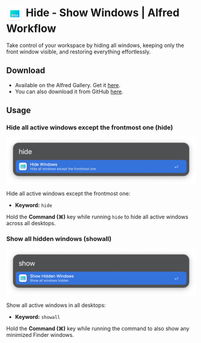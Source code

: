 # <img src="img/app-icon.png" alt="Hide/Show Window Alfred Workflow Icon" width="45" align="center"/> Hide - Show Windows | Alfred Workflow

Take control of your workspace by hiding all windows, keeping only the front window visible, and restoring everything effortlessly.

## Download

- Available on the Alfred Gallery. Get it [here](https://alfred.app/workflows/vanstrouble/hide-show-windows/).
- You can also download it from GitHub [here](https://github.com/vanstrouble/hide-show-alfred-workflow/releases).

## Usage

### Hide all active windows except the frontmost one (hide)

<img src="img/hide.png" alt="Alfred hide all windows except the frontmost one image" width="525"/>

Hide all active windows except the frontmost one:

- **Keyword:** `hide`

Hold the **Command (⌘)** key while running `hide` to hide all active windows across all desktops.

### Show all hidden windows (showall)

<img src="img/show.png" alt="Alfred show all windows image" width="525"/>

Show all active windows in all desktops:

- **Keyword:** `showall`

Hold the **Command (⌘)** key while running the command to also show any minimized Finder windows.
